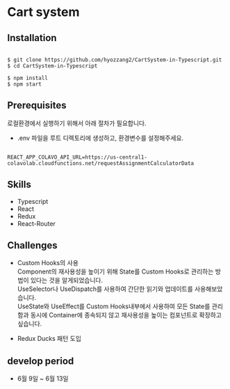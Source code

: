 # Cart system

## Installation

```

$ git clone https://github.com/hyozzang2/CartSystem-in-Typescript.git
$ cd CartSystem-in-Typescript

$ npm install
$ npm start

```

## Prerequisites
로컬환경에서 실행하기 위해서 아래 절차가 필요합니다.

- .env 파일을 루트 디렉토리에 생성하고, 환경변수를 설정해주세요.
```

REACT_APP_COLAVO_API_URL=https://us-central1-colavolab.cloudfunctions.net/requestAssignmentCalculatorData

```

<a name='skills'></a>
## Skills
- Typescript
- React
- Redux
- React-Router

<a name='challenges'></a>
## Challenges
- Custom Hooks의 사용<br/>
Component의 재사용성을 높이기 위해 State를 Custom Hooks로 관리하는 방법이 있다는 것을 알게되었습니다.<br/>
UseSelector나 UseDispatch를 사용하여 간단한 읽기와 업데이트를 사용해보았습니다.<br/>
UseState와 UseEffect를 Custom Hooks내부에서 사용하여 모든 State를 관리함과 동시에 Container에 종속되지 않고 재사용성을 높이는 컴포넌트로 확장하고 싶습니다.

- Redux Ducks 패턴 도입<br/>


<a name='features'></a>
## develop period
- 6월 9일 ~ 6월 13일
